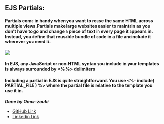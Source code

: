 ## EJS Partials:
#### Partials come in handy when you want to reuse the same HTML across multiple views.Partials make large websites easier to maintain as you don’t have to go and change a piece of text in every page it appears in. Instead, you define that reusable bundle of code in a file andinclude it wherever you need it.
![](https://i.stack.imgur.com/Jt4nj.png)
#### In EJS, any JavaScript or non-HTML syntax you include in your templates is always surrounded by <% %> delimiters 
#### Including a partial in EJS is quite straightforward. You use <%- include( PARTIAL_FILE ) %> where the partial file is relative to the template you use it in.


***Done by Omar-zoubi***
- [GitHub Link](https://github.com/Omar-zoubi)
- [Linkedin Link](https://www.linkedin.com/in/omar-alzoubi-54034bb4/)